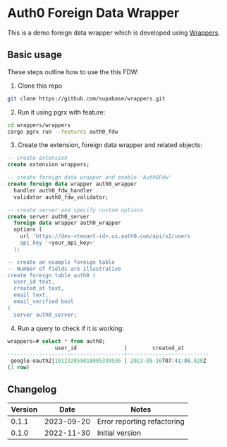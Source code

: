 # Auth0 Foreign Data Wrapper

This is a demo foreign data wrapper which is developed using [Wrappers](https://github.com/supabase/wrappers).

## Basic usage

These steps outline how to use the this FDW:

1. Clone this repo

```bash
git clone https://github.com/supabase/wrappers.git
```

2. Run it using pgrx with feature:

```bash
cd wrappers/wrappers
cargo pgrx run --features auth0_fdw
```

3. Create the extension, foreign data wrapper and related objects:

```sql
-- create extension
create extension wrappers;

-- create foreign data wrapper and enable 'Auth0Fdw'
create foreign data wrapper auth0_wrapper
  handler auth0_fdw_handler
  validator auth0_fdw_validator;

-- create server and specify custom options
create server auth0_server
  foreign data wrapper auth0_wrapper
  options (
    url 'https://dev-<tenant-id>.us.auth0.com/api/v2/users
    api_key '<your_api_key>'
  );

-- create an example foreign table
-- Number of fields are illustrative
create foreign table auth0 (
  user_id text,
  created_at text,
  email text,
  email_verified bool
)
  server auth0_server;
```

4. Run a query to check if it is working:

```sql
wrappers=# select * from auth0;
               user_id               |        created_at
-------------------------------------+--------------------------
 google-oauth2|101232059018005339936 | 2023-05-16T07:41:08.028Z
(1 row)
```

## Changelog

| Version | Date       | Notes                                                |
| ------- | ---------- | ---------------------------------------------------- |
| 0.1.1   | 2023-09-20 | Error reporting refactoring                          |
| 0.1.0   | 2022-11-30 | Initial version                                      |

